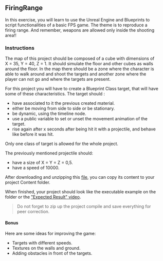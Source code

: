## FiringRange

In this exercise, you will learn to use the Unreal Engine and Blueprints to script functionalities of a basic FPS game. The theme is to reproduce a firing range. And remember, weapons are allowed only inside the shooting area!!

### Instructions

The map of this project should be composed of a cube with dimensions of X = 35, Y = 40, Z = 1. It should simulate the floor and other cubes as walls around the floor. In the map there should be a zone where the character is able to walk around and shoot the targets and another zone where the player can not go and where the targets are present.

For this project you will have to create a Blueprint Class target, that will have some of these characteristics. The target should :

- have associated to it the previous created material.
- either be moving from side to side or be stationary.
- be dynamic, using the timeline node.
- use a public variable to set or unset the movement animation of the target.
- rise again after x seconds after being hit it with a projectile, and behave like before it was hit.

Only one class of target is allowed for the whole project.

The previously mentioned projectile should:

- have a size of X = Y = Z = 0,5.
- have a speed of 10000.

After downloading and unzipping this [file](https://assets.01-edu.org/FiringRange.zip), you can copy its content to your project Content folder.

When finished, your project should look like the executable example on the folder or the ["Expected Result" video](https://youtu.be/EBibaN-dh_0).

> Do not forget to zip up the project compile and save everything for peer correction.

#### Bonus

Here are some ideas for improving the game:

- Targets with different speeds.
- Textures on the walls and ground.
- Adding obstacles in front of the targets.

